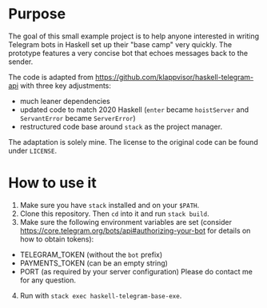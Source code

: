 # Purpose
The goal of this small example project is to help anyone interested in writing Telegram bots in Haskell set up their "base camp" very quickly. The prototype features a very concise bot that echoes messages back to the sender.

The code is adapted from https://github.com/klappvisor/haskell-telegram-api with three key adjustments:
* much leaner dependencies
* updated code to match 2020 Haskell (`enter` became `hoistServer` and `ServantError` became `ServerError`)
* restructured code base around `stack` as the project manager. 

The adaptation is solely mine. The license to the original code can be found under `LICENSE`.

# How to use it
1. Make sure you have `stack` installed and on your `$PATH`.
2. Clone this repository. Then `cd` into it and run `stack build`.
3. Make sure the following environment variables are set (consider https://core.telegram.org/bots/api#authorizing-your-bot for details on how to obtain tokens):
  - TELEGRAM_TOKEN (without the `bot` prefix)
  - PAYMENTS_TOKEN (can be an empty string)
  - PORT (as required by your server configuration)
Please do contact me for any question.
4. Run with `stack exec haskell-telegram-base-exe`. 
